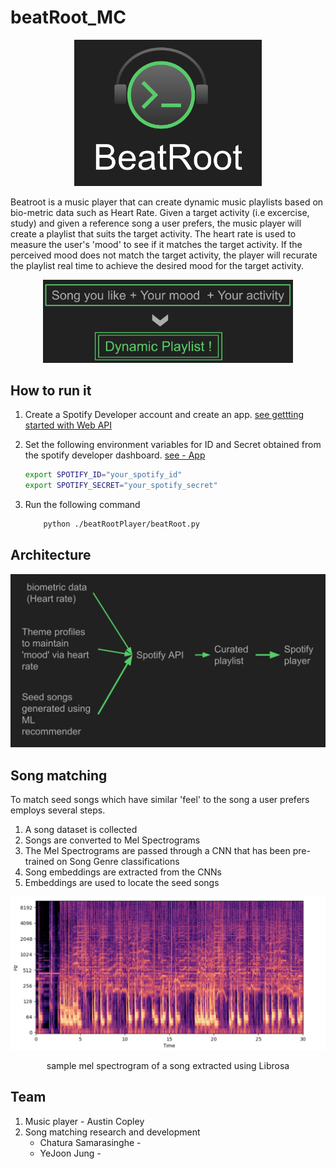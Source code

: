 # beatRoot_MC


<p align="center">
    <img src="imgs/BeatRoot_logo.png" alt="beatRootLogo" width="300px">
</p>

Beatroot is a music player that can create dynamic music playlists based on bio-metric data such as Heart Rate. Given a target activity (i.e excercise, study) and given a reference song a user prefers, the music player will create a playlist that suits the target activity. The heart rate is used to measure the user's 'mood' to see if it matches the target activity. If the perceived mood does not match the target activity, the player will recurate the playlist real time to achieve the desired mood for the target activity.


<p align="center">
    <img src="imgs/BeatRoot_intro.png" alt="beatRoot Intro image" width="400px">
<p>



## How to run it
1. Create a Spotify Developer account and create an app.  [see gettting started with Web API](https://developer.spotify.com/documentation/web-api)

2. Set the following environment variables for ID and Secret obtained from the spotify developer dashboard. [see - App](https://developer.spotify.com/documentation/web-api/concepts/apps)
    ```bash
    export SPOTIFY_ID="your_spotify_id"
    export SPOTIFY_SECRET="your_spotify_secret"
    ```

3. Run the following command 
    ```bash
        python ./beatRootPlayer/beatRoot.py
    ```




## Architecture

<p align="center">
    <img src="imgs/Architecture.png" alt="beatRoot Architecture" width="600px">
</p>

## Song matching 

To match seed songs which have similar 'feel' to the song a user prefers employs several steps.
1. A song dataset is collected
2. Songs are converted to Mel Spectrograms 
3. The Mel Spectrograms are passed through a CNN that has been pre-trained on Song Genre classifications
4. Song embeddings are extracted from the CNNs
5. Embeddings are used to locate the seed songs 



<p align="center">
    <img src="imgs/mel_spectrogram.png" alt="beatRoot MelSpectrogram" width="600px">
    <p align="center">sample mel spectrogram of a song extracted using Librosa</p>
</p>


## Team 
1. Music player - Austin Copley 
2. Song matching research and development
    - Chatura Samarasinghe - 
    - YeJoon Jung -
